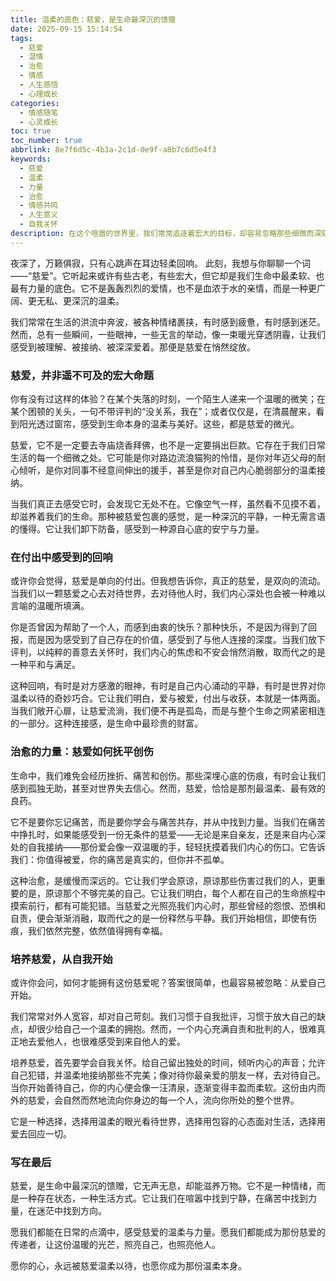```yaml
---
title: 温柔的底色：慈爱，是生命最深沉的馈赠
date: 2025-09-15 15:14:54
tags:
  - 慈爱
  - 温情
  - 治愈
  - 情感
  - 人生感悟
  - 心理成长
categories:
  - 情感随笔
  - 心灵成长
toc: true
toc_number: true
abbrlink: 8e7f6d5c-4b3a-2c1d-0e9f-a8b7c6d5e4f3
keywords:
  - 慈爱
  - 温柔
  - 力量
  - 治愈
  - 情感共鸣
  - 人生意义
  - 自我关怀
description: 在这个喧嚣的世界里，我们常常追逐着宏大的目标，却容易忽略那些细微而深刻的情感。今夜，我想与你一同探寻“慈爱”的真谛。它并非遥不可及的圣光，而是渗透在日常点滴中的温柔底色，是生命中最深沉、最持久的馈赠。它无声无息，却能抚慰人心，给予我们前行的勇气和力量。让我们一起感受这份爱，如何在我们内心生根发芽，又如何滋养着我们与世界的连接。
---
```


夜深了，万籁俱寂，只有心跳声在耳边轻柔回响。
此刻，我想与你聊聊一个词——“慈爱”。它听起来或许有些古老，有些宏大，但它却是我们生命中最柔软、也最有力量的底色。它不是轰轰烈烈的爱情，也不是血浓于水的亲情，而是一种更广阔、更无私、更深沉的温柔。

我们常常在生活的洪流中奔波，被各种情绪裹挟，有时感到疲惫，有时感到迷茫。然而，总有一些瞬间，一些眼神，一些无言的举动，像一束暖光穿透阴霾，让我们感受到被理解、被接纳、被深深爱着。那便是慈爱在悄然绽放。

### 慈爱，并非遥不可及的宏大命题

你有没有过这样的体验？在某个失落的时刻，一个陌生人递来一个温暖的微笑；在某个困顿的关头，一句不带评判的“没关系，我在”；或者仅仅是，在清晨醒来，看到阳光透过窗帘，感受到生命本身的温柔与美好。这些，都是慈爱的微光。

慈爱，它不是一定要去寺庙烧香拜佛，也不是一定要捐出巨款。它存在于我们日常生活的每一个细微之处。它可能是你对路边流浪猫狗的怜惜，是你对年迈父母的耐心倾听，是你对同事不经意间伸出的援手，甚至是你对自己内心脆弱部分的温柔接纳。

当我们真正去感受它时，会发现它无处不在。它像空气一样，虽然看不见摸不着，却滋养着我们的生命。那种被慈爱包裹的感觉，是一种深沉的平静，一种无需言语的懂得。它让我们卸下防备，感受到一种源自心底的安宁与力量。

### 在付出中感受到的回响

或许你会觉得，慈爱是单向的付出。但我想告诉你，真正的慈爱，是双向的流动。当我们以一颗慈爱之心去对待世界，去对待他人时，我们内心深处也会被一种难以言喻的温暖所填满。

你是否曾因为帮助了一个人，而感到由衷的快乐？那种快乐，不是因为得到了回报，而是因为感受到了自己存在的价值，感受到了与他人连接的深度。当我们放下评判，以纯粹的善意去关怀时，我们内心的焦虑和不安会悄然消散，取而代之的是一种平和与满足。

这种回响，有时是对方感激的眼神，有时是自己内心涌动的平静，有时是世界对你温柔以待的奇妙巧合。它让我们明白，爱与被爱，付出与收获，本就是一体两面。当我们敞开心扉，让慈爱流淌，我们便不再是孤岛，而是与整个生命之网紧密相连的一部分。这种连接感，是生命中最珍贵的财富。

### 治愈的力量：慈爱如何抚平创伤

生命中，我们难免会经历挫折、痛苦和创伤。那些深埋心底的伤痕，有时会让我们感到孤独无助，甚至对世界失去信心。然而，慈爱，恰恰是那剂最温柔、最有效的良药。

它不是要你忘记痛苦，而是要你学会与痛苦共存，并从中找到力量。当我们在痛苦中挣扎时，如果能感受到一份无条件的慈爱——无论是来自亲友，还是来自内心深处的自我接纳——那份爱会像一双温暖的手，轻轻抚摸着我们内心的伤口。它告诉我们：你值得被爱，你的痛苦是真实的，但你并不孤单。

这种治愈，是缓慢而深远的。它让我们学会原谅，原谅那些伤害过我们的人，更重要的是，原谅那个不够完美的自己。它让我们明白，每个人都在自己的生命旅程中摸索前行，都有可能犯错。当慈爱之光照亮我们内心时，那些曾经的怨恨、恐惧和自责，便会渐渐消融，取而代之的是一份释然与平静。我们开始相信，即使有伤痕，我们依然完整，依然值得拥有幸福。

### 培养慈爱，从自我开始

或许你会问，如何才能拥有这份慈爱呢？答案很简单，也最容易被忽略：从爱自己开始。

我们常常对外人宽容，却对自己苛刻。我们习惯于自我批评，习惯于放大自己的缺点，却很少给自己一个温柔的拥抱。然而，一个内心充满自责和批判的人，很难真正地去爱他人，也很难感受到来自他人的爱。

培养慈爱，首先要学会自我关怀。给自己留出独处的时间，倾听内心的声音；允许自己犯错，并温柔地接纳那些不完美；像对待你最亲爱的朋友一样，去对待自己。当你开始善待自己，你的内心便会像一汪清泉，逐渐变得丰盈而柔软。这份由内而外的慈爱，会自然而然地流向你身边的每一个人，流向你所处的整个世界。

它是一种选择，选择用温柔的眼光看待世界，选择用包容的心态面对生活，选择用爱去回应一切。

### 写在最后

慈爱，是生命中最深沉的馈赠，它无声无息，却能滋养万物。它不是一种情绪，而是一种存在状态，一种生活方式。它让我们在喧嚣中找到宁静，在痛苦中找到力量，在迷茫中找到方向。

愿我们都能在日常的点滴中，感受慈爱的温柔与力量。愿我们都能成为那份慈爱的传递者，让这份温暖的光芒，照亮自己，也照亮他人。

愿你的心，永远被慈爱温柔以待，也愿你成为那份温柔本身。